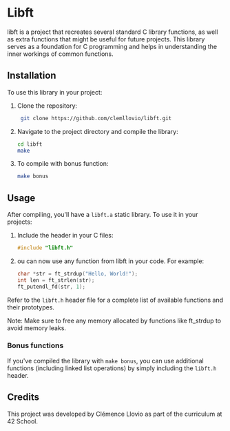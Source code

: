 # Libft
libft is a project that recreates several standard C library functions, as well as extra functions that might be useful for future projects. This library serves as a foundation for C programming and helps in understanding the inner workings of common functions.
## Installation
To use this library in your project:
  1. Clone the repository:
     ```bash
      git clone https://github.com/clemllovio/libft.git
     ```
  2. Navigate to the project directory and compile the library:
     ```bash
     cd libft
     make
     ```
  3. To compile with bonus function:
     ```bash
     make bonus
     ```
## Usage
After compiling, you'll have a `libft.a` static library. To use it in your projects:
  1. Include the header in your C files:
     ```c
     #include "libft.h"
     ```
  2. ou can now use any function from libft in your code. For example:
     ```c
     char *str = ft_strdup("Hello, World!");
     int len = ft_strlen(str);
     ft_putendl_fd(str, 1);
     ```

Refer to the `libft.h` header file for a complete list of available functions and their prototypes.

Note: Make sure to free any memory allocated by functions like ft_strdup to avoid memory leaks.

### Bonus functions
If you've compiled the library with `make bonus`, you can use additional functions (including linked list operations) by simply including the `libft.h` header.

## Credits
This project was developed by Clémence Llovio as part of the curriculum at 42 School.
